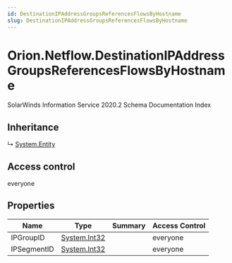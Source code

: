 ```yaml
---
id: DestinationIPAddressGroupsReferencesFlowsByHostname
slug: DestinationIPAddressGroupsReferencesFlowsByHostname
---
```


# Orion.Netflow.DestinationIPAddressGroupsReferencesFlowsByHostname

SolarWinds Information Service 2020.2 Schema Documentation Index

## Inheritance

↳ [System.Entity](./../System/Entity)

## Access control

everyone

## Properties

| Name | Type | Summary | Access Control |
| ------ | ------ | ------ | ------ |
| IPGroupID | [System.Int32](https://docs.microsoft.com/en-us/dotnet/api/system.int32) |  | everyone |
| IPSegmentID | [System.Int32](https://docs.microsoft.com/en-us/dotnet/api/system.int32) |  | everyone |

